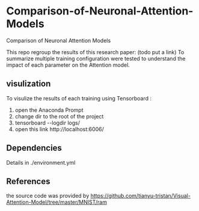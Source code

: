 # Comparison-of-Neuronal-Attention-Models
Comparison of Neuronal Attention Models

This repo regroup the results of this research paper: (todo put a link)
To summarize multiple training configuration were tested to understand the impact of each parameter on the Attention model.

## visulization
To visulize the results of each training using Tensorboard :
1. open the Anaconda Prompt
2. change dir to the root of the project
3. tensorboard --logdir logs/
4. open this link http://localhost:6006/

## Dependencies
Details in ./environment.yml

## References
the source code was provided by https://github.com/tianyu-tristan/Visual-Attention-Model/tree/master/MNIST/ram
